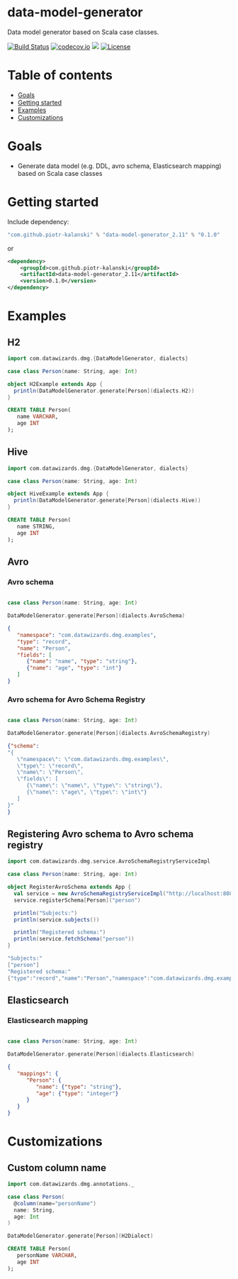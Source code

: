 # data-model-generator
Data model generator based on Scala case classes.

[![Build Status](https://api.travis-ci.org/piotr-kalanski/data-model-generator.png?branch=development)](https://api.travis-ci.org/piotr-kalanski/data-model-generator.png?branch=development)
[![codecov.io](http://codecov.io/github/piotr-kalanski/data-model-generator/coverage.svg?branch=development)](http://codecov.io/github/piotr-kalanski/data-model-generator/coverage.svg?branch=development)
[<img src="https://img.shields.io/maven-central/v/com.github.piotr-kalanski/data-model-generator_2.11.svg?label=latest%20release"/>](http://search.maven.org/#search%7Cga%7C1%7Ca%3A%22data-model-generator_2.11%22)
[![License](http://img.shields.io/:license-Apache%202-red.svg)](http://www.apache.org/licenses/LICENSE-2.0.txt)

# Table of contents

- [Goals](#goals)
- [Getting started](#getting-started)
- [Examples](#examples)
- [Customizations](#customizations)

# Goals

- Generate data model (e.g. DDL, avro schema, Elasticsearch mapping) based on Scala case classes

# Getting started

Include dependency:

```scala
"com.github.piotr-kalanski" % "data-model-generator_2.11" % "0.1.0"
```

or

```xml
<dependency>
    <groupId>com.github.piotr-kalanski</groupId>
    <artifactId>data-model-generator_2.11</artifactId>
    <version>0.1.0</version>
</dependency>
```

# Examples

## H2
```scala
import com.datawizards.dmg.{DataModelGenerator, dialects}

case class Person(name: String, age: Int)

object H2Example extends App {
  println(DataModelGenerator.generate[Person](dialects.H2))
}
```

```sql
CREATE TABLE Person(
   name VARCHAR,
   age INT
);
```

## Hive
```scala
import com.datawizards.dmg.{DataModelGenerator, dialects}

case class Person(name: String, age: Int)

object HiveExample extends App {
  println(DataModelGenerator.generate[Person](dialects.Hive))
}
```

```sql
CREATE TABLE Person(
   name STRING,
   age INT
);
```

## Avro

### Avro schema
```scala

case class Person(name: String, age: Int)

DataModelGenerator.generate[Person](dialects.AvroSchema)
```

```json
{
   "namespace": "com.datawizards.dmg.examples",
   "type": "record",
   "name": "Person",
   "fields": [
      {"name": "name", "type": "string"},
      {"name": "age", "type": "int"}
   ]
}
```

### Avro schema for Avro Schema Registry

```scala

case class Person(name: String, age: Int)

DataModelGenerator.generate[Person](dialects.AvroSchemaRegistry)
```

```json
{"schema":
"{
   \"namespace\": \"com.datawizards.dmg.examples\",
   \"type\": \"record\",
   \"name\": \"Person\",
   \"fields\": [
      {\"name\": \"name\", \"type\": \"string\"},
      {\"name\": \"age\", \"type\": \"int\"}
   ]
}"
}
```

## Registering Avro schema to Avro schema registry

```scala
import com.datawizards.dmg.service.AvroSchemaRegistryServiceImpl

case class Person(name: String, age: Int)

object RegisterAvroSchema extends App {
  val service = new AvroSchemaRegistryServiceImpl("http://localhost:8081")
  service.registerSchema[Person]("person")

  println("Subjects:")
  println(service.subjects())

  println("Registered schema:")
  println(service.fetchSchema("person"))
}
```

```scala
"Subjects:"
["person"]
"Registered schema:"
{"type":"record","name":"Person","namespace":"com.datawizards.dmg.examples","fields":[{"name":"name","type":"string"},{"name":"age","type":"int"}]}
```

## Elasticsearch

### Elasticsearch mapping

```scala

case class Person(name: String, age: Int)

DataModelGenerator.generate[Person](dialects.Elasticsearch)
```

```json
{
   "mappings": {
      "Person": {
         "name": {"type": "string"},
         "age": {"type": "integer"}
      }
   }
}
```

# Customizations

## Custom column name

```scala
import com.datawizards.dmg.annotations._

case class Person(
  @column(name="personName")
  name: String,
  age: Int
)

DataModelGenerator.generate[Person](H2Dialect)
```

```sql
CREATE TABLE Person(
   personName VARCHAR,
   age INT
);
```